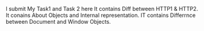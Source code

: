 I submit My Task1 and Task 2 here 
It contains Diff between HTTP1 & HTTP2.
It conains About Objects and Internal representation.
IT contains Differrnce between Document and Window Objects.